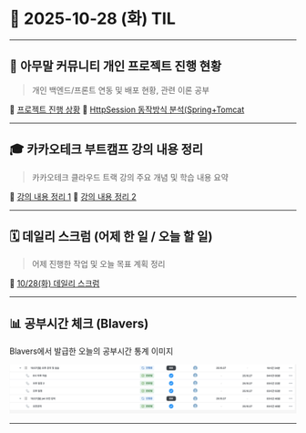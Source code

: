  # 📘 2025-10-28 (화) TIL

---

## 🧩 아무말 커뮤니티 개인 프로젝트 진행 현황
> 개인 백엔드/프론트 연동 및 배포 현황, 관련 이론 공부

🔗 [프로젝트 진행 상황](https://www.notion.so/10-28-29a3d83e73a880b7a07fc051a311c0a7?source=copy_link)
🔗 [HttpSession 동작방식 분석(Spring+Tomcat](https://www.notion.so/HttpSession-Spring-Tomcat-29a3d83e73a880bfb753fa29f5d2d8a1?source=copy_link)


---

## 🎓 카카오테크 부트캠프 강의 내용 정리
> 카카오테크 클라우드 트랙 강의 주요 개념 및 학습 내용 요약

🔗 [강의 내용 정리 1](https://www.notion.so/10-28-1-29a3d83e73a880f58056d49425e25968?source=copy_link)
🔗 [강의 내용 정리 2](https://www.notion.so/10-28-2-29a3d83e73a88035aeaef1e0006205da?source=copy_link)

---

## 🗓️ 데일리 스크럼 (어제 한 일 / 오늘 할 일)
> 어제 진행한 작업 및 오늘 목표 계획 정리

🔗 [10/28(화) 데일리 스크럼](https://www.notion.so/10-28-29a3d83e73a88023b9dfebf8a6c15319?source=copy_link)

---
## 📊 공부시간 체크 (Blavers)
Blavers에서 발급한 오늘의 공부시간 통계 이미지

![10/28(화) Blavers 공부시간 통계](https://raw.githubusercontent.com/100-hours-a-week/3-haaland-TIL/main/2025/10-October/images/%E1%84%89%E1%85%B3%E1%84%8F%E1%85%B3%E1%84%85%E1%85%B5%E1%86%AB%E1%84%89%E1%85%A3%E1%86%BA%202025-10-31%20%E1%84%8B%E1%85%A9%E1%84%8C%E1%85%A5%E1%86%AB%208.46.40.png
)

---

